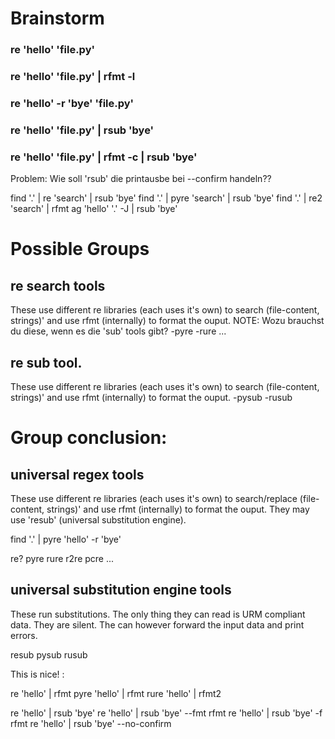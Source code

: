 
# Brainstorm

### re 'hello' 'file.py'

### re 'hello' 'file.py' | rfmt -l

### re 'hello' -r 'bye' 'file.py'

### re 'hello' 'file.py' |  rsub 'bye'

### re 'hello' 'file.py' | rfmt -c | rsub 'bye'

Problem:
Wie soll 'rsub' die printausbe bei --confirm handeln??



find '.' | re 'search' | rsub 'bye'
find '.' | pyre 'search' | rsub 'bye'
find '.' | re2 'search' | rfmt 
ag 'hello' '.' -J | rsub 'bye'


# Possible Groups

## re search tools
These use different re libraries (each uses it's own) to search 
(file-content, strings)' and use rfmt (internally) to format the ouput. 
NOTE: Wozu brauchst du diese, wenn es die 'sub' tools gibt?
-pyre
-rure
...

## re sub tool.
These use different re libraries (each uses it's own) to search 
(file-content, strings)' and use rfmt (internally) to format the ouput. 
-pysub
-rusub



# Group conclusion:

## universal regex tools
These use different re libraries (each uses it's own) to search/replace
(file-content, strings)' and use rfmt (internally) to format the ouput.
They may use 'resub' (universal substitution engine).

find '.' | pyre 'hello' -r 'bye'

re?
pyre
rure
r2re
pcre
...

## universal substitution engine tools
These run substitutions. The only thing they can read is URM compliant data.
They are silent. The can however forward the input data and print errors.

resub
pysub
rusub






This is nice! :

re 'hello' | rfmt 
pyre 'hello' | rfmt 
rure 'hello' | rfmt2


re 'hello' | rsub 'bye' 
re 'hello' | rsub 'bye' --fmt rfmt
re 'hello' | rsub 'bye' -f rfmt
re 'hello' | rsub 'bye' --no-confirm

   
 
 
 
 
 
 
 
 
 
